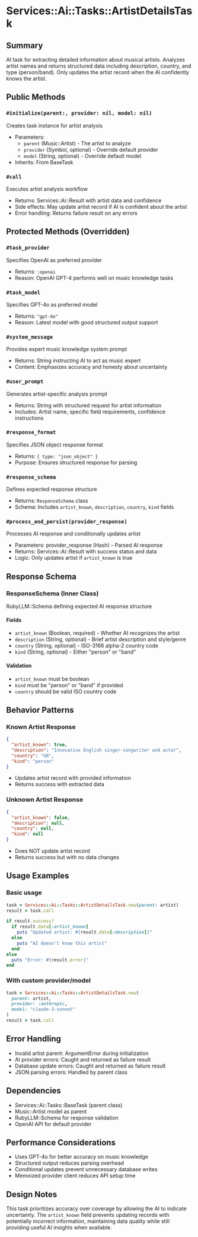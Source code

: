 # Services::Ai::Tasks::ArtistDetailsTask

## Summary
AI task for extracting detailed information about musical artists. Analyzes artist names and returns structured data including description, country, and type (person/band). Only updates the artist record when the AI confidently knows the artist.

## Public Methods

### `#initialize(parent:, provider: nil, model: nil)`
Creates task instance for artist analysis
- Parameters:
  - `parent` (Music::Artist) - The artist to analyze
  - `provider` (Symbol, optional) - Override default provider
  - `model` (String, optional) - Override default model
- Inherits: From BaseTask

### `#call`
Executes artist analysis workflow
- Returns: Services::Ai::Result with artist data and confidence
- Side effects: May update artist record if AI is confident about the artist
- Error handling: Returns failure result on any errors

## Protected Methods (Overridden)

### `#task_provider`
Specifies OpenAI as preferred provider
- Returns: `:openai`
- Reason: OpenAI GPT-4 performs well on music knowledge tasks

### `#task_model`
Specifies GPT-4o as preferred model
- Returns: `"gpt-4o"`
- Reason: Latest model with good structured output support

### `#system_message`
Provides expert music knowledge system prompt
- Returns: String instructing AI to act as music expert
- Content: Emphasizes accuracy and honesty about uncertainty

### `#user_prompt`
Generates artist-specific analysis prompt
- Returns: String with structured request for artist information
- Includes: Artist name, specific field requirements, confidence instructions

### `#response_format`
Specifies JSON object response format
- Returns: `{ type: "json_object" }`
- Purpose: Ensures structured response for parsing

### `#response_schema`
Defines expected response structure
- Returns: `ResponseSchema` class
- Schema: Includes `artist_known`, `description`, `country`, `kind` fields

### `#process_and_persist(provider_response)`
Processes AI response and conditionally updates artist
- Parameters: provider_response (Hash) - Parsed AI response
- Returns: Services::Ai::Result with success status and data
- Logic: Only updates artist if `artist_known` is true

## Response Schema

### ResponseSchema (Inner Class)
RubyLLM::Schema defining expected AI response structure

#### Fields
- `artist_known` (Boolean, required) - Whether AI recognizes the artist
- `description` (String, optional) - Brief artist description and style/genre
- `country` (String, optional) - ISO-3166 alpha-2 country code
- `kind` (String, optional) - Either "person" or "band"

#### Validation
- `artist_known` must be boolean
- `kind` must be "person" or "band" if provided
- `country` should be valid ISO country code

## Behavior Patterns

### Known Artist Response
```json
{
  "artist_known": true,
  "description": "Innovative English singer-songwriter and actor",
  "country": "GB",
  "kind": "person"
}
```
- Updates artist record with provided information
- Returns success with extracted data

### Unknown Artist Response
```json
{
  "artist_known": false,
  "description": null,
  "country": null,
  "kind": null
}
```
- Does NOT update artist record
- Returns success but with no data changes

## Usage Examples

### Basic usage
```ruby
task = Services::Ai::Tasks::ArtistDetailsTask.new(parent: artist)
result = task.call

if result.success?
  if result.data[:artist_known]
    puts "Updated artist: #{result.data[:description]}"
  else
    puts "AI doesn't know this artist"
  end
else
  puts "Error: #{result.error}"
end
```

### With custom provider/model
```ruby
task = Services::Ai::Tasks::ArtistDetailsTask.new(
  parent: artist,
  provider: :anthropic,
  model: "claude-3-sonnet"
)
result = task.call
```

## Error Handling
- Invalid artist parent: ArgumentError during initialization
- AI provider errors: Caught and returned as failure result
- Database update errors: Caught and returned as failure result
- JSON parsing errors: Handled by parent class

## Dependencies
- Services::Ai::Tasks::BaseTask (parent class)
- Music::Artist model as parent
- RubyLLM::Schema for response validation
- OpenAI API for default provider

## Performance Considerations
- Uses GPT-4o for better accuracy on music knowledge
- Structured output reduces parsing overhead
- Conditional updates prevent unnecessary database writes
- Memoized provider client reduces API setup time

## Design Notes
This task prioritizes accuracy over coverage by allowing the AI to indicate uncertainty. The `artist_known` field prevents updating records with potentially incorrect information, maintaining data quality while still providing useful AI insights when available. 